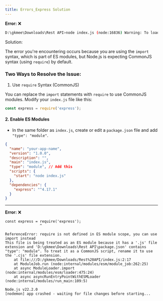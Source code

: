 ```yaml
---
title: Errors_Express Solution
---
```


**Error:** ❌
```sh
D:\gkmee\Downloads\Rest API>node index.js (node:16836) Warning: To load an ES module, set "type": "module" in the package.json or use the .mjs extension. (Use `node --trace-warnings ...` to show where the warning was created) D:\gkmee\Downloads\Rest API\index.js:1 import express from 'express'; ^^^^^^ SyntaxError: Cannot use import statement outside a module at wrapSafe (node:internal/modules/cjs/loader:1350:18) at Module._compile (node:internal/modules/cjs/loader:1379:20) at Module._extensions..js (node:internal/modules/cjs/loader:1518:10) at Module.load (node:internal/modules/cjs/loader:1249:32) at Module._load (node:internal/modules/cjs/loader:1065:12) at Function.executeUserEntryPoint [as runMain] (node:internal/modules/run_main:158:12) at node:internal/main/run_main_module:30:49 Node.js v22.2.0 D:\gkmee\Downloads\Rest API>
```

Solution:

The error you're encountering occurs because you are using the `import` syntax, which is part of ES modules, but Node.js is expecting CommonJS syntax (using `require`) by default.

### Two Ways to Resolve the Issue:

1. Use `require` Syntax (CommonJS)

You can replace the `import` statements with `require` to use CommonJS modules. Modify your `index.js` file like this:
```javascript
const express = require('express');
```


#### 2. Enable ES Modules


- In the same folder as `index.js`, create or edit a `package.json` file and add `"type": "module"`.

```json
{
  "name": "your-app-name",
  "version": "1.0.0",
  "description": "",
  "main": "index.js",
  "type": "module", // Add this
  "scripts": {
	"start": "node index.js"
  },
  "dependencies": {
	"express": "^4.17.1"
  }
}
```

---

**Error:** ❌
```
const express = require('express');
                ^

ReferenceError: require is not defined in ES module scope, you can use import instead
This file is being treated as an ES module because it has a '.js' file extension and 'D:\gkmee\Downloads\Rest API\package.json' contains "type": "module". To treat it as a CommonJS script, rename it to use the '.cjs' file extension.
    at file:///D:/gkmee/Downloads/Rest%20API/index.js:2:17
    at ModuleJob.run (node:internal/modules/esm/module_job:262:25)
    at async ModuleLoader.import (node:internal/modules/esm/loader:475:24)
    at async asyncRunEntryPointWithESMLoader (node:internal/modules/run_main:109:5)

Node.js v22.2.0
[nodemon] app crashed - waiting for file changes before starting...
```